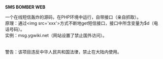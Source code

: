 <strong>SMS BOMBER WEB</strong>
<p>
一个在线短信轰炸的源码，在PHP环境中运行，自带接口（亲自抓取）。<br />
原理：通过&lt;img src='xxx'&gt;方式不断地get短信接口，接口中所含变量为$d（电话号码）。<br />
实例：msg.ygwiki.net（网站设置了禁止国外访问）。<br />
<br />
<br />
警告：该项目违反中华人民共和国法律，禁止在大陆内使用。
</p>
<p>
	<br />
</p>
